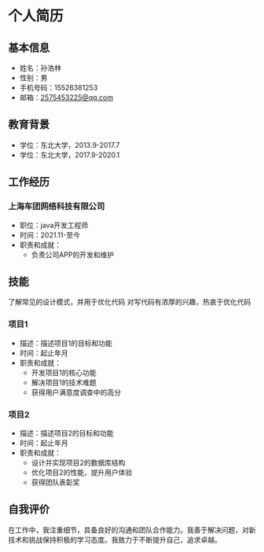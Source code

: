 # 个人简历
## 基本信息
- 姓名：孙浩林
- 性别：男
- 手机号码：15526381253
- 邮箱：2575453225@qq.com
## 教育背景
- 学位：东北大学，2013.9-2017.7
- 学位：东北大学，2017.9-2020.1
## 工作经历
### 上海车团网络科技有限公司
- 职位：java开发工程师
- 时间：2021.11-至今
- 职责和成就：
  - 负责公司APP的开发和维护
## 技能

了解常见的设计模式，并用于优化代码
对写代码有浓厚的兴趣，热衷于优化代码
### 项目1
- 描述：描述项目1的目标和功能
- 时间：起止年月
- 职责和成就：
  - 开发项目1的核心功能
  - 解决项目1的技术难题
  - 获得用户满意度调查中的高分

### 项目2
- 描述：描述项目2的目标和功能
- 时间：起止年月
- 职责和成就：
  - 设计并实现项目2的数据库结构
  - 优化项目2的性能，提升用户体验
  - 获得团队表彰奖

## 自我评价
在工作中，我注重细节，具备良好的沟通和团队合作能力。我善于解决问题，对新技术和挑战保持积极的学习态度。我致力于不断提升自己，追求卓越。
